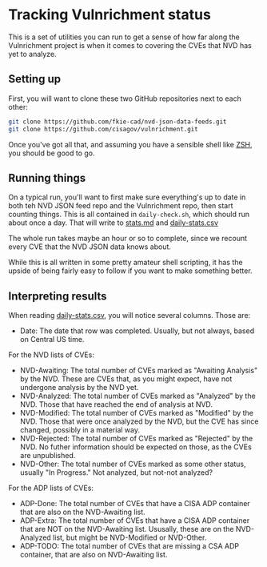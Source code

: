 # Tracking Vulnrichment status

This is a set of utilities you can run to get a sense of how far along the Vulnrichment project is when it comes to covering the CVEs that NVD has yet to analyze.

## Setting up

First, you will want to clone these two GitHub repositories next to each other:

```bash
git clone https://github.com/fkie-cad/nvd-json-data-feeds.git
git clone https://github.com/cisagov/vulnrichment.git
```

Once you've got all that, and assuming you have a sensible shell like [ZSH](https://github.com/ohmyzsh/ohmyzsh/wiki/Installing-ZSH), you should be good to go.

## Running things

On a typical run, you'll want to first make sure everything's up to date in both teh NVD JSON
feed repo and the Vulnrichment repo, then start counting things. This is all contained in
`daily-check.sh`, which should run about once a day. That will write to [stats.md](stats.md)
and [daily-stats.csv](daily-stats.csv)

The whole run takes maybe an hour or so to complete, since we recount every CVE that the NVD
JSON data knows about.

While this is all written in some pretty amateur shell scripting, it has the upside of being
fairly easy to follow if you want to make something better.

## Interpreting results

When reading [daily-stats.csv](daily-stats.csv), you will notice several columns. Those are:

* Date: The date that row was completed. Usually, but not always, based on Central US time.

For the NVD lists of CVEs:

* NVD-Awaiting: The total number of CVEs marked as "Awaiting Analysis" by the NVD. These are CVEs that, as you might expect, have not undergone analysis by the NVD yet.
* NVD-Analyzed: The total number of CVEs marked as "Analyzed" by the NVD. Those that have reached the end of analysis at NVD.
* NVD-Modified: The total number of CVEs marked as "Modified" by the NVD. Those that were once analyzed by the NVD, but the CVE has since changed, possibly in a material way.
* NVD-Rejected: The total number of CVEs marked as "Rejected" by the NVD. No futher information should be expected on those, as the CVEs are unpublished.
* NVD-Other: The total number of CVEs marked as some other status, usually "In Progress." Not analyzed, but not-not analyzed?

For the ADP lists of CVEs:

* ADP-Done: The total number of CVEs that have a CISA ADP container that are also on the NVD-Awaiting list.
* ADP-Extra: The total number of CVEs that have a CISA ADP container that are NOT on the NVD-Awaiting list. Ususally, these are on the NVD-Analyzed list, but might be NVD-Modified or NVD-Other.
* ADP-TODO: The total number of CVEs that are missing a CSA ADP container, that are also on NVD-Awaiting list.
